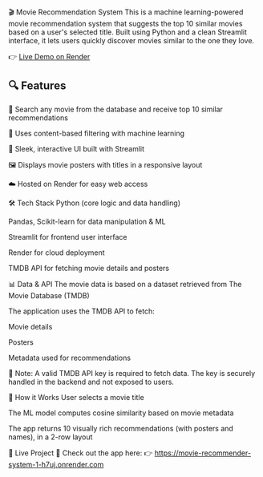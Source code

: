 🎬 Movie Recommendation System
This is a machine learning-powered movie recommendation system that suggests the top 10 similar movies based on a user's selected title. Built using Python and a clean Streamlit interface, it lets users quickly discover movies similar to the one they love.

👉 [Live Demo on Render](https://movie-recommender-system-1-h7uj.onrender.com)


## 🔍 Features
🔎 Search any movie from the database and receive top 10 similar recommendations

🧠 Uses content-based filtering with machine learning

🎨 Sleek, interactive UI built with Streamlit

🖼️ Displays movie posters with titles in a responsive layout

☁️ Hosted on Render for easy web access

🛠️ Tech Stack
Python (core logic and data handling)

Pandas, Scikit-learn for data manipulation & ML

Streamlit for frontend user interface

Render for cloud deployment

TMDB API for fetching movie details and posters

📊 Data & API
The movie data is based on a dataset retrieved from The Movie Database (TMDB)

The application uses the TMDB API to fetch:

Movie details

Posters

Metadata used for recommendations

🔐 Note: A valid TMDB API key is required to fetch data. The key is securely handled in the backend and not exposed to users.

🚀 How it Works
User selects a movie title

The ML model computes cosine similarity based on movie metadata

The app returns 10 visually rich recommendations (with posters and names), in a 2-row layout

📎 Live Project
🎥 Check out the app here:
👉 https://movie-recommender-system-1-h7uj.onrender.com
